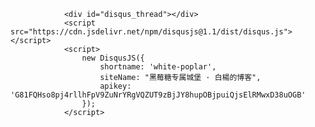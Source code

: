 <!-- disqus -->
                <div id="disqus_thread"></div>
                <script src="https://cdn.jsdelivr.net/npm/disqusjs@1.1/dist/disqus.js"></script>
                <script>
                    new DisqusJS({
                        shortname: 'white-poplar',
                        siteName: "黑莓糖专属城堡 · 白楊的博客",
                        apikey: 'G81FQHso8pj4rllhFpV9ZuNrYRgVQZUT9zBjJY8hupOBjpuiQjsElRMwxD38uOGB'
                    });
                </script>
<!-- /disqus -->